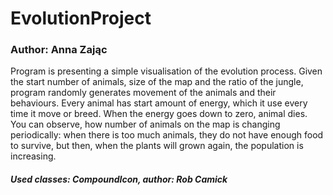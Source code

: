 # EvolutionProject
### Author: Anna Zając

Program is presenting a simple visualisation of the evolution process. Given the start number of animals, size of the map and the ratio of the jungle, program randomly generates movement of the animals and their behaviours. Every animal has start amount of energy, which it use  every time it move or breed. When the energy goes down to zero, animal dies. You can observe, how number of animals on the map is changing periodically: when there is too much animals, they do not have enough food to survive, but then, when the plants will grown again, the population is increasing.

##### Used classes: CompoundIcon, author: Rob Camick 
